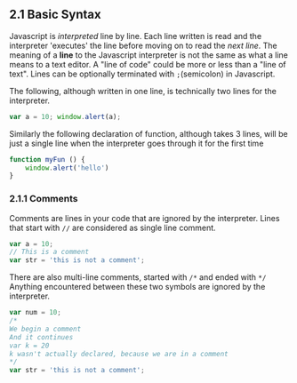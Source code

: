 ## 2.1 Basic Syntax

Javascript is _interpreted_ line by line. Each line written is read and the interpreter 'executes' the line before moving on to read the _next line_. The meaning of a **line** to the Javascript interpreter is not the same as what a line means to a text editor. A "line of code" could be more or less than a "line of text".  Lines can be optionally terminated with `;`\(semicolon\) in Javascript.

The following, although written in one line, is technically two lines for the interpreter.

```js
var a = 10; window.alert(a);
```

Similarly the following declaration of function, although takes 3 lines, will be just a single line when the interpreter goes through it for the first time

```js
function myFun () {
    window.alert('hello')
}
```

### 2.1.1 Comments

Comments are lines in your code that are ignored by the interpreter. Lines that start with `//` are considered as single line comment.

```js
var a = 10;
// This is a comment
var str = 'this is not a comment';
```

There are also multi-line comments, started with `/*` and ended with `*/`   
Anything encountered between these two symbols are ignored by the interpreter.

```js
var num = 10;
/* 
We begin a comment
And it continues
var k = 20
k wasn't actually declared, because we are in a comment
*/
var str = 'this is not a comment';
```





